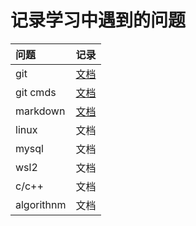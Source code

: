 # 记录学习中遇到的问题
|问题|记录|
|:---|:---:|
|git|[文档](./git.md)|
|git cmds|[文档](./git_commands.md)|
|markdown|[文档](https://htmlpreview.github.io/?https://github.com/apanda-xu/documents/blob/main/markdown.html)|
|linux|文档|
|mysql|文档|
|wsl2|文档|
|c/c++|文档|
|algorithnm|文档|
